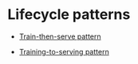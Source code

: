 # Lifecycle patterns

- [Train-then-serve pattern](./Train-then-serve-pattern/design_ko.md)

- [Training-to-serving pattern](./Training-to-serving-pattern/design_ko.md)
